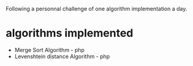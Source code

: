 Following a personnal challenge of one algorithm implementation a day.

# algorithms implemented
- Merge Sort Algorithm - php
- Levenshtein distance Algorithm - php